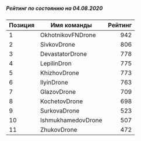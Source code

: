 ##### Рейтинг по состоянию на 04.08.2020

Позиция|Имя команды|Рейтинг
---|---|---:
1|OkhotnikovFNDrone|942
2|SivkovDrone|806
3|DevastatorDrone|778
4|LepilinDron|775
5|KhizhovDrone|773
6|IlyinDrone|763
7|GlazovDrone|709
8|KochetovDrone|698
9|SurkovaDrone|523
10|IshmukhamedovDrone|507
11|ZhukovDrone|472
